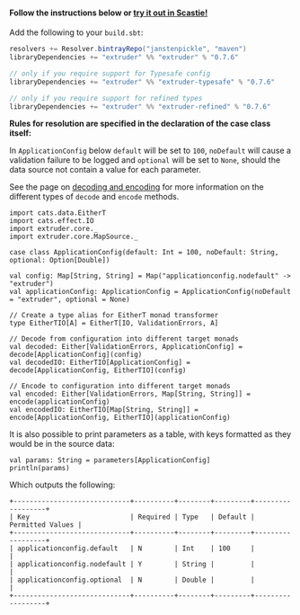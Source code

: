 #### Follow the instructions below or [try it out in Scastie!](https://scastie.scala-lang.org/janstenpickle/ozr3LrFpRdyDUqXio3RGtA/1)

Add the following to your `build.sbt`:
```scala
resolvers += Resolver.bintrayRepo("janstenpickle", "maven")
libraryDependencies += "extruder" %% "extruder" % "0.7.6"

// only if you require support for Typesafe config
libraryDependencies += "extruder" %% "extruder-typesafe" % "0.7.6"

// only if you require support for refined types
libraryDependencies += "extruder" %% "extruder-refined" % "0.7.6"
```

**Rules for resolution are specified in the declaration of the case class itself:**

In `ApplicationConfig` below `default` will be set to `100`, `noDefault` will cause a validation failure to be logged and `optional` will be set to `None`, should the data source not contain a value for each parameter.

See the page on [decoding and encoding](decode_encode.html) for more information on the different types of `decode` and `encode` methods.

```tut:silent
import cats.data.EitherT
import cats.effect.IO
import extruder.core._
import extruder.core.MapSource._

case class ApplicationConfig(default: Int = 100, noDefault: String, optional: Option[Double])

val config: Map[String, String] = Map("applicationconfig.nodefault" -> "extruder")
val applicationConfig: ApplicationConfig = ApplicationConfig(noDefault = "extruder", optional = None)

// Create a type alias for EitherT monad transformer
type EitherTIO[A] = EitherT[IO, ValidationErrors, A]

// Decode from configuration into different target monads
val decoded: Either[ValidationErrors, ApplicationConfig] = decode[ApplicationConfig](config)
val decodedIO: EitherTIO[ApplicationConfig] = decode[ApplicationConfig, EitherTIO](config)

// Encode to configuration into different target monads
val encoded: Either[ValidationErrors, Map[String, String]] = encode(applicationConfig)
val encodedIO: EitherTIO[Map[String, String]] = encode[ApplicationConfig, EitherTIO](applicationConfig)
```

It is also possible to print parameters as a table, with keys formatted as they would be in the source data:

```
val params: String = parameters[ApplicationConfig]
println(params)
```
Which outputs the following:
```
+-----------------------------+----------+--------+---------+------------------+
| Key                         | Required | Type   | Default | Permitted Values |
+-----------------------------+----------+--------+---------+------------------+
| applicationconfig.default   | N        | Int    | 100     |                  |
| applicationconfig.nodefault | Y        | String |         |                  |
| applicationconfig.optional  | N        | Double |         |                  |
+-----------------------------+----------+--------+---------+------------------+
```
